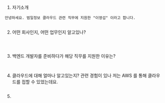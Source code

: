 1. 자기소개
```
안녕하세요. 범일정보 클라우드 관련 직무에 지원한 "이영섭" 이라고 합니다.


```

2. 어떤 회사인지, 어떤 업무인지 알고있나? 
``` 



```


3. 백엔드 개발자를 준비하다가 해당 직무를 지원한 이유는? 
```


```

4. 클라우드에 대해 얼마나 알고있는지? 관련 경험이 있나 
저는 AWS 를 통해 클라우드를 접할 수 있었는데요. 


```

```

5. 